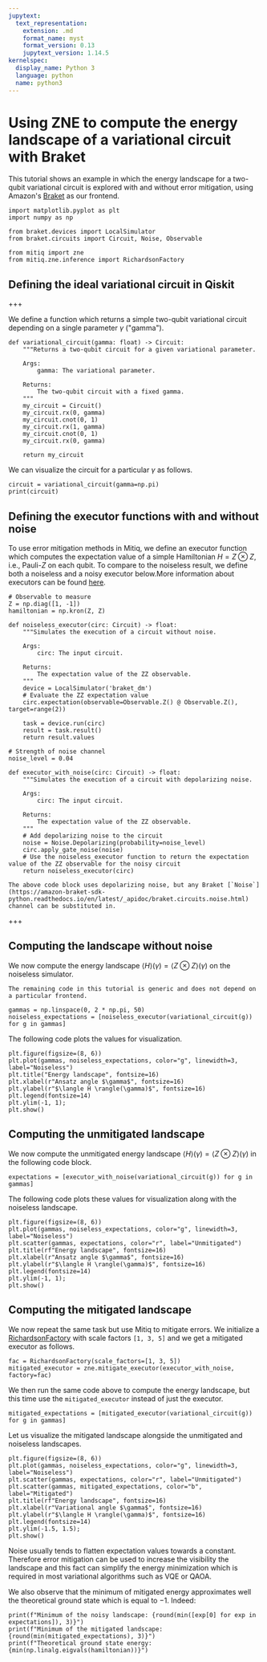 ```yaml
---
jupytext:
  text_representation:
    extension: .md
    format_name: myst
    format_version: 0.13
    jupytext_version: 1.14.5
kernelspec:
  display_name: Python 3
  language: python
  name: python3
---
```


# Using ZNE to compute the energy landscape of a variational circuit with Braket

This tutorial shows an example in which the energy landscape for a two-qubit variational circuit is explored with and without error mitigation, using Amazon's [Braket](https://amazon-braket-sdk-python.readthedocs.io/en/latest/) as our frontend.

```{code-cell} ipython3
import matplotlib.pyplot as plt
import numpy as np

from braket.devices import LocalSimulator
from braket.circuits import Circuit, Noise, Observable

from mitiq import zne
from mitiq.zne.inference import RichardsonFactory
```

## Defining the ideal variational circuit in Qiskit

+++

We define a function which returns a simple two-qubit variational circuit depending on a single parameter $\gamma$ ("gamma").

```{code-cell} ipython3
def variational_circuit(gamma: float) -> Circuit:
    """Returns a two-qubit circuit for a given variational parameter.

    Args:
        gamma: The variational parameter.

    Returns:
        The two-qubit circuit with a fixed gamma.
    """
    my_circuit = Circuit()
    my_circuit.rx(0, gamma)
    my_circuit.cnot(0, 1)
    my_circuit.rx(1, gamma)
    my_circuit.cnot(0, 1)
    my_circuit.rx(0, gamma)
    
    return my_circuit
```

We can visualize the circuit for a particular $\gamma$ as follows.

```{code-cell} ipython3
circuit = variational_circuit(gamma=np.pi)
print(circuit)
```

## Defining the executor functions with and without noise
To use error mitigation methods in Mitiq, we define an executor function which computes the expectation value of a simple Hamiltonian $H=Z \otimes Z$, i.e., Pauli-$Z$ on each qubit. To compare to the noiseless result, we define both a noiseless and a noisy executor below.More information about executors can be found [here](../guide/executors.md).

```{code-cell} ipython3
# Observable to measure
Z = np.diag([1, -1])
hamiltonian = np.kron(Z, Z)

def noiseless_executor(circ: Circuit) -> float:
    """Simulates the execution of a circuit without noise.

    Args:
        circ: The input circuit.

    Returns:
        The expectation value of the ZZ observable.
    """
    device = LocalSimulator('braket_dm')
    # Evaluate the ZZ expectation value
    circ.expectation(observable=Observable.Z() @ Observable.Z(), target=range(2))
    
    task = device.run(circ)
    result = task.result()
    return result.values

# Strength of noise channel
noise_level = 0.04

def executor_with_noise(circ: Circuit) -> float:
    """Simulates the execution of a circuit with depolarizing noise.

    Args:
        circ: The input circuit.

    Returns:
        The expectation value of the ZZ observable.
    """
    # Add depolarizing noise to the circuit
    noise = Noise.Depolarizing(probability=noise_level)
    circ.apply_gate_noise(noise)
    # Use the noiseless_executor function to return the expectation value of the ZZ observable for the noisy circuit
    return noiseless_executor(circ)
```
```{note}
The above code block uses depolarizing noise, but any Braket [`Noise`](https://amazon-braket-sdk-python.readthedocs.io/en/latest/_apidoc/braket.circuits.noise.html) channel can be substituted in.
```

+++

## Computing the landscape without noise

We now compute the energy landscape $\langle H \rangle(\gamma) =\langle Z \otimes Z \rangle(\gamma)$ on the noiseless simulator.

```{note}
The remaining code in this tutorial is generic and does not depend on a particular frontend.
```

```{code-cell} ipython3
gammas = np.linspace(0, 2 * np.pi, 50)
noiseless_expectations = [noiseless_executor(variational_circuit(g)) for g in gammas]
```

The following code plots the values for visualization.

```{code-cell} ipython3
plt.figure(figsize=(8, 6))
plt.plot(gammas, noiseless_expectations, color="g", linewidth=3, label="Noiseless")
plt.title("Energy landscape", fontsize=16)
plt.xlabel(r"Ansatz angle $\gamma$", fontsize=16)
plt.ylabel(r"$\langle H \rangle(\gamma)$", fontsize=16)
plt.legend(fontsize=14)
plt.ylim(-1, 1);
plt.show()
```

## Computing the unmitigated landscape
We now compute the unmitigated energy landscape $\langle H \rangle(\gamma) =\langle Z \otimes Z \rangle(\gamma)$
in the following code block.

```{code-cell} ipython3
expectations = [executor_with_noise(variational_circuit(g)) for g in gammas]
```

The following code plots these values for visualization along with the noiseless landscape.

```{code-cell} ipython3
plt.figure(figsize=(8, 6))
plt.plot(gammas, noiseless_expectations, color="g", linewidth=3, label="Noiseless")
plt.scatter(gammas, expectations, color="r", label="Unmitigated")
plt.title(rf"Energy landscape", fontsize=16)
plt.xlabel(r"Ansatz angle $\gamma$", fontsize=16)
plt.ylabel(r"$\langle H \rangle(\gamma)$", fontsize=16)
plt.legend(fontsize=14)
plt.ylim(-1, 1);
plt.show()
```

## Computing the mitigated landscape
We now repeat the same task but use Mitiq to mitigate errors.
We initialize a [RichardsonFactory](https://mitiq.readthedocs.io/en/stable/apidoc.html#mitiq.zne.inference.RichardsonFactory) with scale factors `[1, 3, 5]` and we get a mitigated executor as follows.

```{code-cell} ipython3
fac = RichardsonFactory(scale_factors=[1, 3, 5])
mitigated_executor = zne.mitigate_executor(executor_with_noise, factory=fac)
```

We then run the same code above to compute the energy landscape, but this time use the ``mitigated_executor`` instead of just the executor.

```{code-cell} ipython3
mitigated_expectations = [mitigated_executor(variational_circuit(g)) for g in gammas]
```

Let us visualize the mitigated landscape alongside the unmitigated and noiseless landscapes.

```{code-cell} ipython3
plt.figure(figsize=(8, 6))
plt.plot(gammas, noiseless_expectations, color="g", linewidth=3, label="Noiseless")
plt.scatter(gammas, expectations, color="r", label="Unmitigated")
plt.scatter(gammas, mitigated_expectations, color="b", label="Mitigated")
plt.title(rf"Energy landscape", fontsize=16)
plt.xlabel(r"Variational angle $\gamma$", fontsize=16)
plt.ylabel(r"$\langle H \rangle(\gamma)$", fontsize=16)
plt.legend(fontsize=14)
plt.ylim(-1.5, 1.5);
plt.show()
```

Noise usually tends to flatten expectation values towards a constant. Therefore error mitigation 
can be used to increase the visibility the landscape and this fact can simplify the energy minimization 
which is required in most variational algorithms such as VQE or QAOA.

We also observe that the minimum of mitigated energy approximates well the theoretical ground state which is equal to $-1$. Indeed:

```{code-cell} ipython3
print(f"Minimum of the noisy landscape: {round(min([exp[0] for exp in expectations]), 3)}")
print(f"Minimum of the mitigated landscape: {round(min(mitigated_expectations), 3)}")
print(f"Theoretical ground state energy: {min(np.linalg.eigvals(hamiltonian))}")
```
